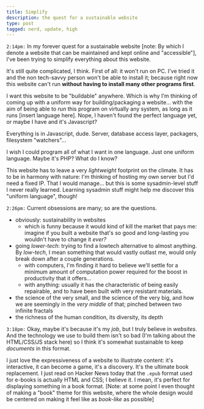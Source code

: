 ```yaml
---
title: Simplify
description: the quest for a sustainable website
type: post
tagged: nerd, update, high
---
```


`2:14pm:` In my forever quest for a sustainable website [note: By which I denote a website that can be maintained and kept online and "accessible"], I've been trying to simplify everything about this website.

It's still quite complicated, I think. First of all: it won't run on PC. I've tried it and the non tech-savvy person won't be able to install it; because right now this website can't run **without having to install many other programs first**.

I want this website to be "buildable" anywhere. Which is why I'm thinking of coming up with a uniform way for building/packaging a website... with the aim of being able to _run_ this program on virtually any system, as long as it runs [insert language here]. Nope, I haven't found the perfect language yet, or maybe I have and it's Javascript?

Everything is in Javascript, dude. Server, database access layer, packagers, filesystem "watchers"...

I wish I could program all of what I want in one language. Just one uniform language. Maybe it's PHP? What do I know?

This website has to leave a very _lightweight_ footprint on the climate. It has to be in harmony with nature: I'm thinking of hosting my own server but I'd need a fixed IP. That I would manage... but this is some sysadmin-level stuff I never really learned. Learning sysadmin stuff might help me discover this "uniform language", though!

`2:26pm:` Current obsessions are many; so are the questions.

* obviously: sustainability in websites
  - which is funny because it would kind of kill the market that pays me: imagine if you built a website that's so good and long-lasting you wouldn't have to change it _ever?_
* going _lower-tech_: trying to find a lowtech alternative to almost anything. By _low-tech_, I mean something that would vastly outlast me, would only break down after a couple generations.
  - with computers, I'm finding it hard to believe we'll settle for a minimum amount of computation power required for the boost in productivity that it offers...
  - with anything: usually it has the characteristic of being easily repairable, and to have been built with very resistant materials.
* the science of the very small, and the science of the very big, and how we are seemingly in the _very middle_ of that; pinched between two infinite fractals
* the richness of the human condition, its diversity, its depth

`3:18pm:` Okay, maybe it's because it's my _job_, but I truly believe in _websites_. And the technology we use to build them isn't so bad (I'm talking about the HTML/CSS/JS stack here) so I think it's somewhat sustainable to keep _documents_ in this format.

I just love the expressiveness of a website to illustrate content: it's interactive, it can become a game, it's a discovery. It's the ultimate book replacement. I just read on Hacker News today that the `.epub` format used for e-books is actually HTML and CSS; I believe it. I mean, it's perfect for displaying something in a book format. [Note: at some point I even thought of making a "book" theme for this website, where the whole design would be centered on making it feel like as _book-like_ as possible]
